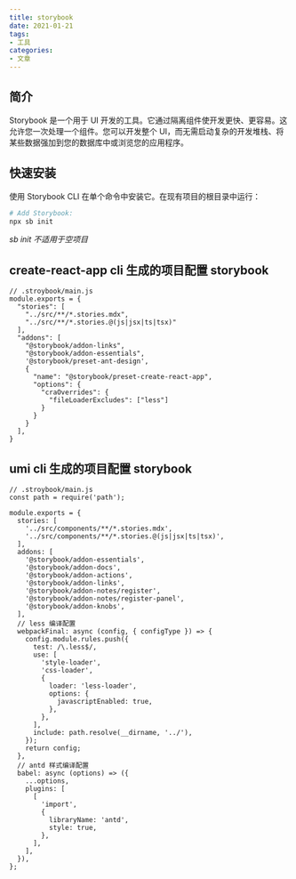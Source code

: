```yaml
---
title: storybook
date: 2021-01-21
tags: 
- 工具
categories: 
- 文章
---
```


## 简介

Storybook 是一个用于 UI 开发的工具。它通过隔离组件使开发更快、更容易。这允许您一次处理一个组件。您可以开发整个 UI，而无需启动复杂的开发堆栈、将某些数据强加到您的数据库中或浏览您的应用程序。

## 快速安装

使用 Storybook CLI 在单个命令中安装它。在现有项目的根目录中运行：

```BASH
# Add Storybook:
npx sb init
```
*sb init 不适用于空项目*

## create-react-app cli 生成的项目配置 storybook

```JS
// .stroybook/main.js
module.exports = {
  "stories": [
    "../src/**/*.stories.mdx",
    "../src/**/*.stories.@(js|jsx|ts|tsx)"
  ],
  "addons": [
    "@storybook/addon-links",
    "@storybook/addon-essentials",
    '@storybook/preset-ant-design',
    {
      "name": "@storybook/preset-create-react-app",
      "options": {
        "craOverrides": {
          "fileLoaderExcludes": ["less"]
        }
      }
    }
  ],
}
```

## umi cli 生成的项目配置 storybook

```JS
// .stroybook/main.js
const path = require('path');

module.exports = {
  stories: [
    '../src/components/**/*.stories.mdx',
    '../src/components/**/*.stories.@(js|jsx|ts|tsx)',
  ],
  addons: [
    '@storybook/addon-essentials',
    '@storybook/addon-docs',
    '@storybook/addon-actions',
    '@storybook/addon-links',
    '@storybook/addon-notes/register',
    '@storybook/addon-notes/register-panel',
    '@storybook/addon-knobs',
  ],
  // less 编译配置
  webpackFinal: async (config, { configType }) => {
    config.module.rules.push({
      test: /\.less$/,
      use: [
        'style-loader',
        'css-loader',
        {
          loader: 'less-loader',
          options: {
            javascriptEnabled: true,
          },
        },
      ],
      include: path.resolve(__dirname, '../'),
    });
    return config;
  },
  // antd 样式编译配置
  babel: async (options) => ({
    ...options,
    plugins: [
      [
        'import',
        {
          libraryName: 'antd',
          style: true,
        },
      ],
    ],
  }),
};

```


